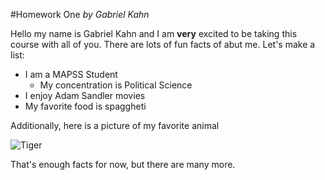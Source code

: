 #Homework One
*by Gabriel Kahn*

Hello my name is Gabriel Kahn and I am **very** excited to be taking this course with all of you. There are lots of fun facts of abut me. Let's make a list:

* I am a MAPSS Student
    + My concentration is Political Science
* I enjoy Adam Sandler movies
* My favorite food is spaggheti

Additionally, here is a picture of my favorite animal

![Tiger](http://goodnature.nathab.com/wp-content/uploads/2014/07/7465214366_5d0cb50707_k.jpg)

That's enough facts for now, but there are many more. 


